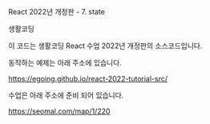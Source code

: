 React 2022년 개정판 - 7. state

생활코딩

이 코드는 생활코딩 React 수업 2022년 개정판의 소스코드입니다. 

동작하는 예제는 아래 주소에 있습니다. 

https://egoing.github.io/react-2022-tutorial-src/

수업은 아래 주소에 준비 되어 있습니다. 

https://seomal.com/map/1/220

